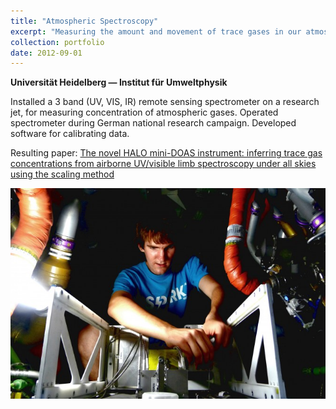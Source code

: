 ```yaml
---
title: "Atmospheric Spectroscopy"
excerpt: "Measuring the amount and movement of trace gases in our atmosphere<br/><img src='/files/portfolio/atmospheric_spectroscopy/Spectrometer-Installation-668x446.jpg'>"
collection: portfolio
date: 2012-09-01
---
```


**Universität Heidelberg — Institut für Umweltphysik**

Installed a 3 band (UV, VIS, IR) remote sensing spectrometer on a research jet, for measuring concentration of atmospheric gases. Operated spectrometer during German national research campaign.  Developed software for calibrating data.

Resulting paper: [The novel HALO mini-DOAS instrument: inferring trace gas concentrations from airborne UV/visible limb spectroscopy under all skies using the scaling method](https://www.atmos-meas-tech.net/10/4209/2017/)

![](/files/portfolio/atmospheric_spectroscopy/Spectrometer-Installation-668x446.jpg)